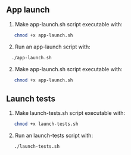## App launch

1. Make app-launch.sh script executable with:
```bash
   chmod +x app-launch.sh
```

2. Run an app-launch script with:
```bash
  ./app-launch.sh
```

2. Make app-launch.sh script executable with:
```bash
   chmod +x app-launch.sh
```

## Launch tests

1. Make launch-tests.sh script executable with:
```bash
   chmod +x launch-tests.sh
```

2. Run an launch-tests script with:
```bash
   ./launch-tests.sh
```